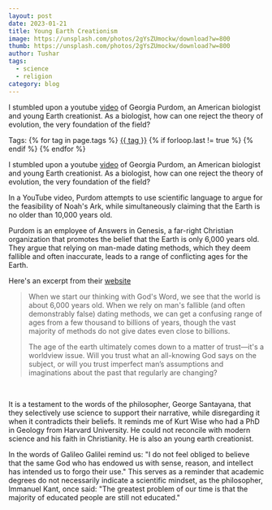 ```yaml
---
layout: post
date: 2023-01-21
title: Young Earth Creationism
image: https://unsplash.com/photos/2gYsZUmockw/download?w=800
thumb: https://unsplash.com/photos/2gYsZUmockw/download?w=800
author: Tushar
tags: 
  - science
  - religion
category: blog
---
```


I stumbled upon a youtube <a href="https://www.youtube.com/watch?v=82j1IqwA6P0">video</a> of Georgia Purdom, an American biologist and young Earth creationist. As a biologist, how can one reject the theory of evolution, the very foundation of the field?<!-- truncate_here -->
<p>Tags: {% for tag in page.tags %} <a class="mytag" href="/tag/{{ tag }}" title="View posts tagged with &quot;{{ tag }}&quot;">{{ tag }}</a>  {% if forloop.last != true %} {% endif %} {% endfor %} </p>


I stumbled upon a youtube <a href="https://www.youtube.com/watch?v=82j1IqwA6P0">video</a> of Georgia Purdom, an American biologist and young Earth creationist. As a biologist, how can one reject the theory of evolution, the very foundation of the field?

In a YouTube video, Purdom attempts to use scientific language to argue for the feasibility of Noah's Ark, while simultaneously claiming that the Earth is no older than 10,000 years old.

Purdom is an employee of Answers in Genesis, a far-right Christian organization that promotes the belief that the Earth is only 6,000 years old. They argue that relying on man-made dating methods, which they deem fallible and often inaccurate, leads to a range of conflicting ages for the Earth.

Here's an excerpt from their [website](https://answersingenesis.org/age-of-the-earth/how-old-is-the-earth/)

<blockquote>
When we start our thinking with God's Word, we see that the world is about 6,000 years old. When we rely on man's fallible (and often demonstrably false) dating methods, we can get a confusing range of ages from a few thousand to billions of years, though the vast majority of methods do not give dates even close to billions.
  
The age of the earth ultimately comes down to a matter of trust—it's a worldview issue. Will you trust what an all-knowing God says on the subject, or will you trust imperfect man’s assumptions and imaginations about the past that regularly are changing?
</blockquote><br>

It is a testament to the words of the philosopher, George Santayana, that they selectively use science to support their narrative, while disregarding it when it contradicts their beliefs. It reminds me of Kurt Wise who had a PhD in Geology from Harvard University. He could not reconcile with modern science and his faith in Christianity. He is also an young earth creationist. 

In the words of Galileo Galilei remind us: "I do not feel obliged to believe that the same God who has endowed us with sense, reason, and intellect has intended us to forgo their use." This serves as a reminder that academic degrees do not necessarily indicate a scientific mindset, as the philosopher, Immanuel Kant, once said: "The greatest problem of our time is that the majority of educated people are still not educated."